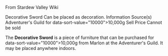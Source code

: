 From Stardew Valley Wiki

Decorative Sword Can be placed as decoration. Information Source(s) Adventurer's Guild for data-sort-value="10000"&gt;10,000g Sell Price Cannot be sold

The **Decorative Sword** is a piece of furniture that can be purchased for data-sort-value="10000"&gt;10,000g from Marlon at the Adventurer's Guild. It may be placed anywhere indoors.